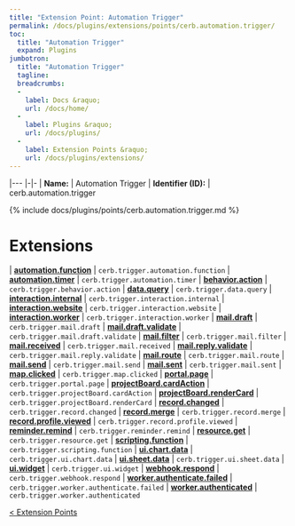 ```yaml
---
title: "Extension Point: Automation Trigger"
permalink: /docs/plugins/extensions/points/cerb.automation.trigger/
toc:
  title: "Automation Trigger"
  expand: Plugins
jumbotron:
  title: "Automation Trigger"
  tagline: 
  breadcrumbs:
  -
    label: Docs &raquo;
    url: /docs/home/
  -
    label: Plugins &raquo;
    url: /docs/plugins/
  -
    label: Extension Points &raquo;
    url: /docs/plugins/extensions/
---
```


|---
|-|-
| **Name:** | Automation Trigger
| **Identifier (ID):** | cerb.automation.trigger

{% include docs/plugins/points/cerb.automation.trigger.md %}

# Extensions

| [**automation.function**](/docs/plugins/extensions/cerb.trigger.automation.function/) | `cerb.trigger.automation.function`
| [**automation.timer**](/docs/plugins/extensions/cerb.trigger.automation.timer/) | `cerb.trigger.automation.timer`
| [**behavior.action**](/docs/plugins/extensions/cerb.trigger.behavior.action/) | `cerb.trigger.behavior.action`
| [**data.query**](/docs/plugins/extensions/cerb.trigger.data.query/) | `cerb.trigger.data.query`
| [**interaction.internal**](/docs/plugins/extensions/cerb.trigger.interaction.internal/) | `cerb.trigger.interaction.internal`
| [**interaction.website**](/docs/plugins/extensions/cerb.trigger.interaction.website/) | `cerb.trigger.interaction.website`
| [**interaction.worker**](/docs/plugins/extensions/cerb.trigger.interaction.worker/) | `cerb.trigger.interaction.worker`
| [**mail.draft**](/docs/plugins/extensions/cerb.trigger.mail.draft/) | `cerb.trigger.mail.draft`
| [**mail.draft.validate**](/docs/plugins/extensions/cerb.trigger.mail.draft.validate/) | `cerb.trigger.mail.draft.validate`
| [**mail.filter**](/docs/plugins/extensions/cerb.trigger.mail.filter/) | `cerb.trigger.mail.filter`
| [**mail.received**](/docs/plugins/extensions/cerb.trigger.mail.received/) | `cerb.trigger.mail.received`
| [**mail.reply.validate**](/docs/plugins/extensions/cerb.trigger.mail.reply.validate/) | `cerb.trigger.mail.reply.validate`
| [**mail.route**](/docs/plugins/extensions/cerb.trigger.mail.route/) | `cerb.trigger.mail.route`
| [**mail.send**](/docs/plugins/extensions/cerb.trigger.mail.send/) | `cerb.trigger.mail.send`
| [**mail.sent**](/docs/plugins/extensions/cerb.trigger.mail.sent/) | `cerb.trigger.mail.sent`
| [**map.clicked**](/docs/plugins/extensions/cerb.trigger.map.clicked/) | `cerb.trigger.map.clicked`
| [**portal.page**](/docs/plugins/extensions/cerb.trigger.portal.page/) | `cerb.trigger.portal.page`
| [**projectBoard.cardAction**](/docs/plugins/extensions/cerb.trigger.projectBoard.cardAction/) | `cerb.trigger.projectBoard.cardAction`
| [**projectBoard.renderCard**](/docs/plugins/extensions/cerb.trigger.projectBoard.renderCard/) | `cerb.trigger.projectBoard.renderCard`
| [**record.changed**](/docs/plugins/extensions/cerb.trigger.record.changed/) | `cerb.trigger.record.changed`
| [**record.merge**](/docs/plugins/extensions/cerb.trigger.record.merge/) | `cerb.trigger.record.merge`
| [**record.profile.viewed**](/docs/plugins/extensions/cerb.trigger.record.profile.viewed/) | `cerb.trigger.record.profile.viewed`
| [**reminder.remind**](/docs/plugins/extensions/cerb.trigger.reminder.remind/) | `cerb.trigger.reminder.remind`
| [**resource.get**](/docs/plugins/extensions/cerb.trigger.resource.get/) | `cerb.trigger.resource.get`
| [**scripting.function**](/docs/plugins/extensions/cerb.trigger.scripting.function/) | `cerb.trigger.scripting.function`
| [**ui.chart.data**](/docs/plugins/extensions/cerb.trigger.ui.chart.data/) | `cerb.trigger.ui.chart.data`
| [**ui.sheet.data**](/docs/plugins/extensions/cerb.trigger.ui.sheet.data/) | `cerb.trigger.ui.sheet.data`
| [**ui.widget**](/docs/plugins/extensions/cerb.trigger.ui.widget/) | `cerb.trigger.ui.widget`
| [**webhook.respond**](/docs/plugins/extensions/cerb.trigger.webhook.respond/) | `cerb.trigger.webhook.respond`
| [**worker.authenticate.failed**](/docs/plugins/extensions/cerb.trigger.worker.authenticate.failed/) | `cerb.trigger.worker.authenticate.failed`
| [**worker.authenticated**](/docs/plugins/extensions/cerb.trigger.worker.authenticated/) | `cerb.trigger.worker.authenticated`

<div class="section-nav">
	<div class="left">
		<a href="/docs/plugins/extensions/#extension-points" class="prev">&lt; Extension Points</a>
	</div>
	<div class="right align-right">
	</div>
</div>
<div class="clear"></div>